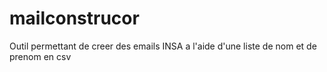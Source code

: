# mailconstrucor
Outil permettant de creer des emails INSA a l'aide d'une liste de nom et de prenom en csv
